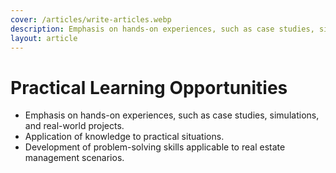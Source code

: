```yaml
---
cover: /articles/write-articles.webp
description: Emphasis on hands-on experiences, such as case studies, simulations, and real-world projects.
layout: article
---
```


# Practical Learning Opportunities

- Emphasis on hands-on experiences, such as case studies, simulations, and real-world projects.
- Application of knowledge to practical situations.
- Development of problem-solving skills applicable to real estate management scenarios.